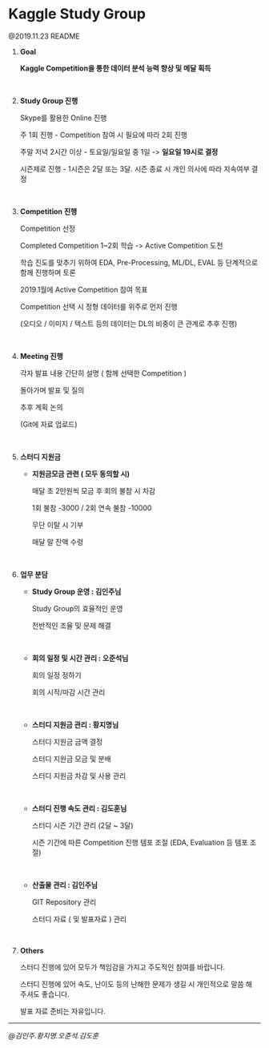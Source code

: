 # Kaggle Study Group

@2019.11.23 README



1. **Goal**

   **Kaggle Competition을 통한 데이터 분석 능력 향상 및 메달 획득**

   <br/>

2. **Study Group 진행**

   Skype를 활용한 Online 진행

   주 1회 진행 - Competition 참여 시 필요에 따라 2회 진행

   주말 저녁 2시간 이상 - 토요일/일요일 중 1일 -> **일요일 19시로 결정**

   시즌제로 진행 - 1시즌은 2달 또는 3달. 시즌 종료 시 개인 의사에 따라 지속여부 결정

   <br/>

3. **Competition  진행**

   Competition 선정

   Completed Competition 1~2회 학습 -> Active Competition 도전

   학습 진도를 맞추기 위하여 EDA, Pre-Processing, ML/DL, EVAL 등 단계적으로 함께 진행하며 토론

   2019.1월에 Active Competition 참여 목표

   Competition 선택 시 정형 데이터를 위주로 먼저 진행

   (오디오 / 이미지 / 텍스트 등의 데이터는 DL의 비중이 큰 관계로 추후 진행)

   <br/>

4. **Meeting 진행**

   각자 발표 내용 간단히 설명 ( 함께 선택한 Competition )

   돌아가며 발표 및 질의

   추후 계획 논의

   (Git에 자료 업로드)

   <br/>

5. **스터디 지원금**

   - **지원금모금 관련 ( 모두 동의할 시)**

     매달 초 2만원씩 모금 후 회의 불참 시 차감

     1회 불참 -3000 / 2회 연속 불참 -10000

     무단 이탈 시 기부
     
     매달 말 잔액 수령

   <br/>

6. **업무 분담**

   - **Study Group 운영 : 김인주님**

     Study Group의 효율적인 운영

     전반적인 조율 및 문제 해결
   
     <br/>
   
   - **회의 일정 및 시간 관리 : 오준석님**

     회의 일정 정하기

     회의 시작/마감 시간 관리

     <br/>

   - **스터디 지원금 관리 : 황지명님**

     스터디 지원금 금액 결정

     스터디 지원금 모금 및 분배

     스터디 지원금 차감 및 사용 관리

     <br/>

   - **스터디 진행 속도 관리 : 김도훈님**

     스터디 시즌 기간 관리 (2달 ~ 3달)

     시즌 기간에 따른 Competition 진행 템포 조절 (EDA, Evaluation 등 템포 조절)

     <br/>

   - **산출물 관리 : 김인주님**

     GIT Repository 관리

     스터디 자료 ( 및 발표자료 ) 관리

     <br/>

7. **Others**

   스터디 진행에 있어 모두가 책임감을 가지고 주도적인 참여를 바랍니다.

   스터디 진행에 있어 속도, 난이도 등의 난해한 문제가 생길 시 개인적으로 말씀 해 주셔도 좋습니다.
   
   발표 자료 준비는 자유입니다.

---

*@김인주.황지명.오준석.김도훈*

